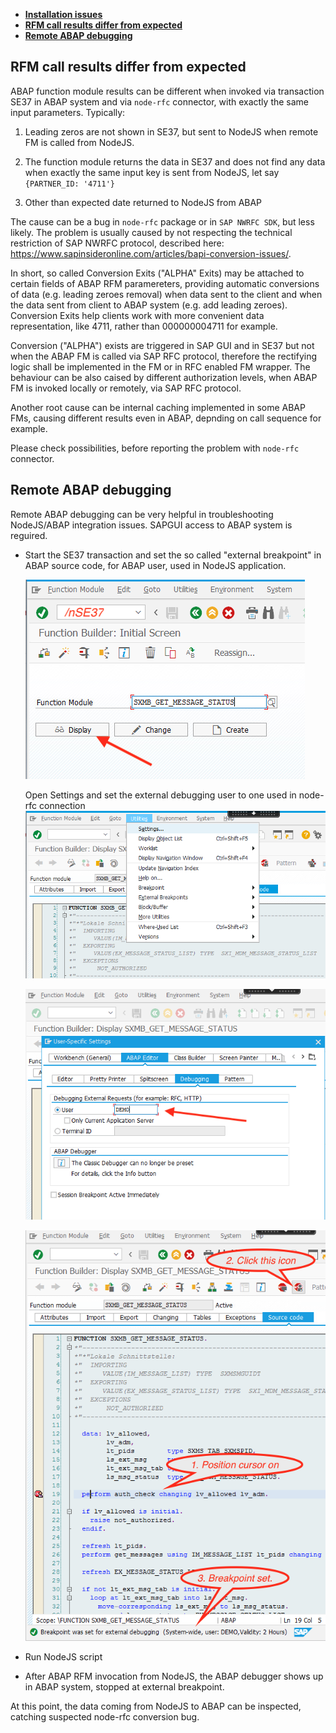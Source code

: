 -   **[Installation issues](installation.md#troubleshooting)**
-   **[RFM call results differ from expected](#rfm-call-results-differ-from-expected)**
-   **[Remote ABAP debugging](#remote-abap-debugging)**

## RFM call results differ from expected

ABAP function module results can be different when invoked via transaction SE37 in ABAP system
and via `node-rfc` connector, with exactly the same input parameters. Typically:

1. Leading zeros are not shown in SE37, but sent to NodeJS when remote FM is called from NodeJS.

2. The function module returns the data in SE37 and does not find any data when exactly the same input key is sent from NodeJS, let say `{PARTNER_ID: '4711'}`

3. Other than expected date returned to NodeJS from ABAP

The cause can be a bug in `node-rfc` package or in `SAP NWRFC SDK`, but less likely.
The problem is usually caused by not respecting the technical restriction of SAP NWRFC protocol,
described here: https://www.sapinsideronline.com/articles/bapi-conversion-issues/.

In short, so called Conversion Exits ("ALPHA" Exits) may be attached to certain fields of ABAP RFM paramereters,
providing automatic conversions of data (e.g. leading zeroes removal) when data sent to the client and when
the data sent from client to ABAP system (e.g. add leading zeroes). Conversion Exits help clients work with more
convenient data representation, like 4711, rather than 000000004711 for example.

Conversion ("ALPHA") exists are triggered in SAP GUI and in SE37 but not when
the ABAP FM is called via SAP RFC protocol, therefore the rectifying logic shall be
implemented in the FM or in RFC enabled FM wrapper. The behaviour can be also caised by different authorization levels, when ABAP FM is invoked
locally or remotely, via SAP RFC protocol.

Another root cause can be internal caching implemented in some ABAP FMs, causing different results even in ABAP, depnding on call sequence for example.

Please check possibilities, before reporting the problem with `node-rfc` connector.

## Remote ABAP debugging

Remote ABAP debugging can be very helpful in troubleshooting NodeJS/ABAP integration issues.
SAPGUI access to ABAP system is reguired.

-   Start the SE37 transaction and set the so called "external breakpoint" in ABAP source code, for ABAP user, used in NodeJS application.

    ![](assets/debug1.png)

    Open Settings and set the external debugging user to one used in node-rfc connection
    ![](assets/debug2.png)

    ![](assets/debug3.png)

    ![](assets/debug4.png)

*   Run NodeJS script

*   After ABAP RFM invocation from NodeJS, the ABAP debugger shows up in ABAP system, stopped at external breakpoint.

At this point, the data coming from NodeJS to ABAP can be inspected, catching suspected node-rfc conversion bug.
